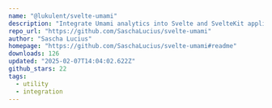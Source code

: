 ```yaml
---
name: "@lukulent/svelte-umami"
description: "Integrate Umami analytics into Svelte and SvelteKit applications."
repo_url: "https://github.com/SaschaLucius/svelte-umami"
author: "Sascha Lucius"
homepage: "https://github.com/SaschaLucius/svelte-umami#readme"
downloads: 126
updated: "2025-02-07T14:04:02.622Z"
github_stars: 22
tags: 
  - utility
  - integration
---
```

